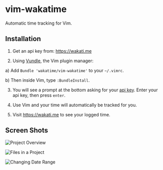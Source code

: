 vim-wakatime
============

Automatic time tracking for Vim.


Installation
------------

1. Get an api key from: https://wakati.me

2. Using [Vundle](https://github.com/gmarik/vundle), the Vim plugin manager:

  a) Add `Bundle 'wakatime/vim-wakatime'` to your `~/.vimrc`.

  b) Then inside Vim, type `:BundleInstall`.

3. You will see a prompt at the bottom asking for your [api key](https://www.wakati.me/#apikey). Enter your api key, then press `enter`.

4. Use Vim and your time will automatically be tracked for you.

5. Visit https://wakati.me to see your logged time.


Screen Shots
------------

![Project Overview](https://www.wakati.me/static/img/ScreenShots/Screenshot%20from%202013-06-26%2001:12:59.png)

![Files in a Project](https://www.wakati.me/static/img/ScreenShots/Screenshot%20from%202013-06-26%2001:13:13.png)

![Changing Date Range](https://www.wakati.me/static/img/ScreenShots/Screenshot%20from%202013-06-26%2001:13:53.png)

